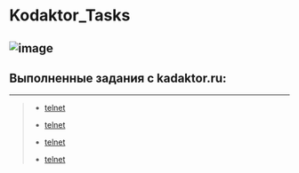 # Kodaktor_Tasks
![image](https://user-images.githubusercontent.com/44378669/72217498-aecb6b00-353f-11ea-8834-3fdd638783ad.png)
---------------------------------
## Выполненные задания с kadaktor.ru:
---------------------------------
>* [telnet](https://github.com/Legabog/Kodaktor_Tasks/tree/telnet)
>
>* [telnet](https://github.com/Legabog/Kodaktor_Tasks/tree/telnet)
>
>* [telnet](https://github.com/Legabog/Kodaktor_Tasks/tree/telnet)
>
>* [telnet](https://github.com/Legabog/Kodaktor_Tasks/tree/telnet)

